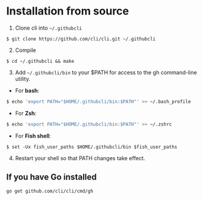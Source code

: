 # Installation from source

1. Clone cli into `~/.githubcli`
```
$ git clone https://github.com/cli/cli.git ~/.githubcli
```

2. Compile
```
$ cd ~/.githubcli && make
```

3. Add `~/.githubcli/bin` to your $PATH for access to the gh command-line utility.

  * For **bash**:
  ~~~ bash
  $ echo 'export PATH="$HOME/.githubcli/bin:$PATH"' >> ~/.bash_profile
  ~~~
  
  * For **Zsh**:
  ~~~ zsh
  $ echo 'export PATH="$HOME/.githubcli/bin:$PATH"' >> ~/.zshrc
  ~~~
  
  * For **Fish shell**:
  ~~~ fish
  $ set -Ux fish_user_paths $HOME/.githubcli/bin $fish_user_paths
  ~~~

4. Restart your shell so that PATH changes take effect.

## If you have Go installed

```
go get github.com/cli/cli/cmd/gh
```
